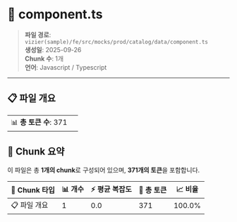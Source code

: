 # 📄 component.ts

> **파일 경로**: `vizier(sample)/fe/src/mocks/prod/catalog/data/component.ts`  
> **생성일**: 2025-09-26  
> **Chunk 수**: 1개  
> **언어**: Javascript / Typescript
---


## 📋 파일 개요

| | |
|--|--|
| 📊 **총 토큰 수**: 371 |  |






## 🧩 Chunk 요약

이 파일은 총 **1개의 chunk**로 구성되어 있으며, **371개의 토큰**을 포함합니다.

| 🧩 Chunk 타입 | 📊 개수 | ⚡ 평균 복잡도 | 📝 총 토큰 | 📈 비율 |
|---------------|--------|-------------|----------|--------|
| 📋 파일 개요 | 1 | 0.0 | 371 | 100.0% |

